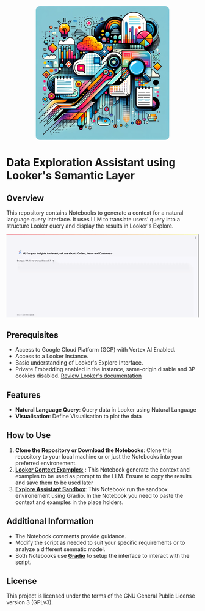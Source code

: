 <p align="center">
<img src="https://github.com/Kriz182/looker-explore-assistant/blob/main/static/uc9.png" width="350" height="350" alt="Cool Logo" style="border-radius: 10px;">
</p>


# Data Exploration Assistant using Looker's Semantic Layer

## Overview
This repository contains Notebooks to generate a context for a natural language query interface. It uses LLM to translate users' query into a structure Looker query and display the results in Looker's Explore.

<img src="https://github.com/Kriz182/looker-explore-assistant/blob/main/static/image1.gif"  alt="Demo" >

## Prerequisites
- Access to Google Cloud Platform (GCP) with Vertex AI Enabled.
- Access to a Looker Instance.
- Basic understanding of Looker's Explore Interface.
- Private Embedding enabled in the instance, same-origin disable and 3P cookies disabled. [Review Looker's documentation](https://cloud.google.com/looker/docs/private-embedding)

## Features
- **Natural Language Query**: Query data in Looker using Natural Language
- **Visualisation**: Define Visualisation to plot the data

## How to Use
1. **Clone the Repository or Download the Notebooks**: Clone this repository to your local machine or or just the Notebooks into your preferred environement.
3. [**Looker Context Examples**:](https://github.com/Kriz182/looker-explore-assistant/blob/main/looker_context_examples.ipynb) : This Notebook generate the context and examples to be used as prompt to the LLM.
   Ensure to copy the results and save them to be used later
5. [**Explore Assistant Sandbox**](https://github.com/Kriz182/looker-explore-assistant/blob/main/explore_assistant_sandbox.ipynb): This Notebook run the sandbox environement using Gradio.
   In the Notebook you need to paste the context and examples in the place holders. 

## Additional Information
- The Notebook comments provide guidance.
- Modify the script as needed to suit your specific requirements or to analyze a different semnatic model.
- Both Notebooks use [**Gradio**](https://www.gradio.app/) to setup the interface to interact with the script.


## License

This project is licensed under the terms of the GNU General Public License version 3 (GPLv3).
